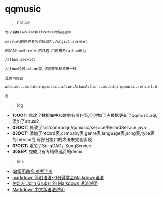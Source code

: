 # qqmusic
> notice
	
	为了避免servlet和struts2的路径撞车  
	
	servlet的路径命名逻辑改为:/object.servlet 
	
	例如AlbumServlet的路径,由原来的/album改为 
	
	/album.servlet 
	
	/album经过action类,访问效果和原来一样
	
	具体可以到
	
	web.xml,com.bdqn.qqmusic.action.AlbumAction,com.bdqn.qqmusic.servlet.AlbumServlet
	
	看 


> log

- **10OCT:** 修改了数据库中和歌单有关的表,同时加了点数据更新了qqmusic.sql,添加了struts2
- **09OCT:** 修改了src/com/bdqn/qqmusic/service/RecordService.java
- **08OCT:** 添加了record表,company表,genre表,language表,song表,type表的service层,有部分接口的方法未完全实现
- **07OCT:** 增加了SongDAO，SongService 
- **30SEP:** 完成只有专辑筛选页的demo

> link

* [git常用命令,参考连接](http://note.youdao.com/noteshare?id=111d5965973fa168dd97c1e09fdc7ec4)
* [markdown 简明语法--1分钟学会Markdown语法](http://lutaf.com/markdown-simple-usage.htm)
* [创始人 John Gruber 的 Markdown 语法说明](http://daringfireball.net/projects/markdown/syntax)
* [Markdown 中文版语法说明](http://wowubuntu.com/markdown/#list)


